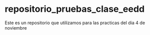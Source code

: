 # repositorio_pruebas_clase_eedd
Este es un repositorio que utilizamos para las practicas del dia 4 de noviembre
